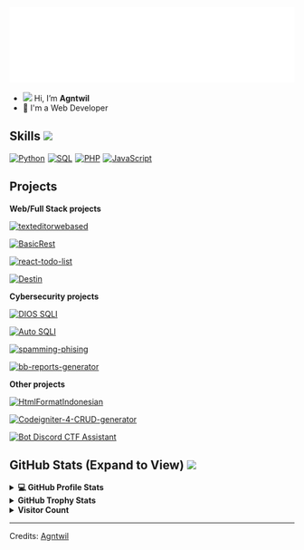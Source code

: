 ![readmebox](/assets/readmebox.svg)

- <img src="https://raw.githubusercontent.com/MartinHeinz/MartinHeinz/master/wave.gif" width="29px"> Hi, I’m **Agntwil**
- 💼 I'm a Web Developer

<h2> Skills <img src="https://media2.giphy.com/media/QssGEmpkyEOhBCb7e1/giphy.gif?cid=ecf05e47a0n3gi1bfqntqmob8g9aid1oyj2wr3ds3mg700bl&rid=giphy.gif" width="32px"> </h2>

<div style="display:flex;">
<a href="https://www.python.org" target="_blank" style="margin-right:5px">
    <img alt="Python" src="https://img.shields.io/badge/Python-3776AB?style=for-the-badge&logo=python&logoColor=white">
</a>

<a href="https://www.mysql.com/" style="margin-right:5px">
    <img alt="SQL" src="https://img.shields.io/badge/SQL-CC2927?style=for-the-badge&logo=mysql&logoColor=white">
</a>

<a href="https://www.php.net/" style="margin-right:5px">
    <img alt="PHP" src="https://img.shields.io/badge/PHP-7B87B8?style=for-the-badge&logo=php&logoColor=white">
</a>

<a href="#" style="margin-right:5px">
    <img alt="JavaScript" src="https://img.shields.io/badge/JavaScript-EAD74D?style=for-the-badge&logo=javascript&logoColor=white">
</a>
</div>

<h2> Projects </h2>

<b>Web/Full Stack projects</b> <br>

<a href="https://github.com/agntwil-sys/texteditorwebased"> <img src="https://img.shields.io/badge/texteditorwebased-000000?style=flat" alt="texteditorwebased" /></a>

<a href="https://github.com/agntwil-sys/BasicRest"> <img src="https://img.shields.io/badge/BasicRest-000000?style=flat" alt="BasicRest" /></a>

<a href="https://github.com/agntwil-sys/react-todo-list"> <img src="https://img.shields.io/badge/React TodoList-000000?style=flat" alt="react-todo-list" /></a>

<a href="https://github.com/agntwil-sys/destin"> <img src="https://img.shields.io/badge/Destin-000000?style=flat" alt="Destin" /></a>

<b>Cybersecurity projects</b> <br>

<a href="https://github.com/agntwil-sys/diosqli"> <img src="https://img.shields.io/badge/-💉&nbsp;&nbsp;DIOS&nbsp;SQLI-000000?style=flat" alt="DIOS SQLI" /></a>

<a href="https://github.com/agntwil-sys/autosqli"> <img src="https://img.shields.io/badge/-💉&nbsp;&nbsp;Auto&nbsp;SQLI-000000?style=flat" alt="Auto SQLI" /></a>

<a href="https://github.com/agntwil-sys/spamming-phising"> <img src="https://img.shields.io/badge/Spamming&nbsp;Phising-000000?style=flat" alt="spamming-phising" /></a>

<a href="https://agntwil-sys.github.io/bb-reports-generator/"> <img src="https://img.shields.io/badge/Bug Bounty&nbsp;Reports Generator-000000?style=flat" alt="bb-reports-generator" /></a>

<b>Other projects</b> <br>

<a href="https://github.com/agntwil-sys/HtmlFormatIndonesian"> <img src="https://img.shields.io/badge/HtmlFormatIndonesian-000000?style=flat" alt="HtmlFormatIndonesian" /></a>

<a href="https://github.com/agntwil-sys/Codeigniter-4-CRUD-generator"> <img src="https://img.shields.io/badge/Codeigniter 4 CRUD generator-000000?style=flat" alt="Codeigniter-4-CRUD-generator" /></a>

<a href="https://github.com/agntwil-sys/ctf-assistant"> <img src="https://img.shields.io/badge/Bot Discord CTF Assistant-000000?style=flat" alt="Bot Discord CTF Assistant" /></a>

<h2> GitHub Stats (Expand to View) <img src="https://i.pinimg.com/originals/65/c4/f4/65c4f452571be1261e9c623f7da488ac.gif" width="35px"> </h2>

<details> 
  <summary><b>💻 GitHub Profile Stats</b></summary>
  <br/>
  <p align="center">
    <a href="https://github.com/agntwil-sys/github-readme-stats"><img alt="Agntwil GitHub Stats" src="https://github-readme-stats.vercel.app/api?username=agntwil-sys&show_icons=true&count_private=true&theme=algolia" height="192px"/></a>
<br/>
  &nbsp;
	  <img src="https://github-readme-stats.vercel.app/api/top-langs?username=agntwil-sys&show_icons=true&locale=en&layout=compact&theme=algolia" alt="Agntwil" height="192px"/>
  <br/>
  </p>
</details>

<details>
  <summary><b>GitHub Trophy Stats</b></summary>
  <br/>
   <a href="https://github.com/agntwil-sys"> <img src="https://github-profile-trophy.vercel.app/?username=agntwil-sys&theme=algolia&rank=S,AAA,AA,B,C,A&margin-w=10" alt="Agntwil :: Trophy Stats" /></a>
  <br/>
</details>

<details>
  <summary><b>Visitor Count</b></summary>
  <br/>
   <a href="https://github.com/agntwil-sys">
        <img src="https://profile-counter.glitch.me/{agntwil-sys}/count.svg" alt="Agntwil :: Visitor's Count" />
    </a>
  <br/>
</details>

-----
Credits: [Agntwil](https://github.com/agntwil-sys)
